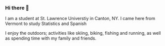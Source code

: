 ### Hi there 👋

I am a student at St. Lawrence Universtiy in Canton, NY.
I came here from Vermont to study Statistics and Spanish

I enjoy the outdoors; activities like skiing, biking, fishing and running, as well as spending time with my family and friends. 

<!--
**patrickburke66/patrickburke66** is a ✨ _special_ ✨ repository because its `README.md` (this file) appears on your GitHub profile.

Here are some ideas to get you started:

- 🔭 I’m currently working on ...
- 🌱 I’m currently learning ...
- 👯 I’m looking to collaborate on ...
- 🤔 I’m looking for help with ...
- 💬 Ask me about ...
- 📫 How to reach me: ...
- 😄 Pronouns: ...
- ⚡ Fun fact: ...
-->
